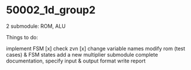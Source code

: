 # 50002_1d_group2

2 submodule:
ROM, ALU

Things to do:

implement FSM [x]
check zvn [x] 
change variable names
modify rom (test cases) & FSM states
add a new multiplier submodule
complete documentation, specify input & output format
write report
